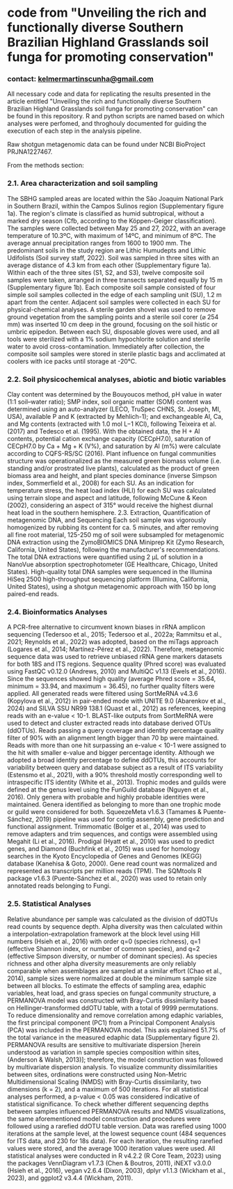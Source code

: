 # code from "Unveiling the rich and functionally diverse Southern Brazilian Highland Grasslands soil funga for promoting conservation"
### contact: kelmermartinscunha@gmail.com

All necessary code and data for replicating the results presented in the article entitled "Unveiling the rich and functionally diverse Southern Brazilian Highland Grasslands soil funga for promoting conservation" can be found in this repository. R and python scripts are named based on which analyses were perfomed, and throghouly documented for guiding the execution of each step in the analysis pipeline.

Raw shotgun metagenomic data can be found under NCBI BioProject PRJNA1227467.

From the methods section:

### 2.1. Area characterization and soil sampling
The SBHG sampled areas are located within the São Joaquim National Park in Southern Brazil, within the Campos Sulinos region (Supplementary figure 1a). The region's climate is classified as humid subtropical, without a marked dry season (Cfb, according to the Köppen-Geiger classification). The samples were collected between May 25 and 27, 2022, with an average temperature of 10.3ºC, with maximum of 14ºC, and minimum of 8ºC. The average annual precipitation ranges from 1600 to 1900 mm. The predominant soils in the study region are Lithic Humudepts and Lithic Udifolists (Soil survey staff, 2022). Soil was sampled in three sites with an average distance of 4.3 km from each other (Supplementary figure 1a). Within each of the three sites (S1, S2, and S3), twelve composite soil samples were taken, arranged in three transects separated equally by 15 m (Supplementary figure 1b). 
Each composite soil sample consisted of four simple soil samples collected in the edge of each sampling unit (SU), 1.2 m apart from the center. Adjacent soil samples were collected in each SU for physical-chemical analyses. A sterile garden shovel was used to remove ground vegetation from the sampling points and a sterile soil corer (⌀ 254 mm) was inserted 10 cm deep in the ground, focusing on the soil histic or umbric epipedon. Between each SU, disposable gloves were used, and all tools were sterilized with a 1% sodium hypochlorite solution and sterile water to avoid cross-contamination. Immediately after collection, the composite soil samples were stored in sterile plastic bags and acclimated at coolers with ice packs until storage at -20°C.


### 2.2. Soil physicochemical analyses, abiotic and biotic variables
Clay content was determined by the Bouyoucos method, pH value in water (1:1 soil–water ratio); SMP index, soil organic matter (SOM) content was determined using an auto-analyzer (LECO, TruSpec CHNS, St. Joseph, MI, USA), available P and K (extracted by Mehlich-1); and exchangeable Al, Ca, and Mg contents (extracted with 1.0 mol L−1 KCl), following Teixeira et al. (2017) and Tedesco et al. (1995). With the obtained data, the H + Al contents, potential cation exchange capacity (CECpH7.0), saturation of CECpH7.0 by Ca + Mg + K (V%), and saturation by Al (m%) were calculate according to CQFS-RS/SC (2016). Plant influence on fungal communities structure was operationalized as the measured green biomass volume (i.e. standing and/or prostrated live plants), calculated as the product of green biomass area and height, and plant species dominance (inverse Simpson index, Sommerfield et al., 2008) for each SU. As an indication for temperature stress, the heat load index (HLI) for each SU was calculated using terrain slope and aspect and latitude, following McCune & Keon (2002), considering an aspect of 315° would receive the highest diurnal heat load in the southern hemisphere.
2.3. Extraction, Quantification of metagenomic  DNA, and Sequencing
Each soil sample was vigorously homogenized by rubbing its content for ca. 5 minutes, and after removing all fine root material, 125-250 mg of soil were subsampled for metagenomic DNA extraction using the ZymoBIOMICS DNA Miniprep Kit (Zymo Research, California, United States), following the manufacturer's recommendations. The total DNA extractions were quantified using 2 µL of solution in a NanoVue absorption spectrophotometer (GE Healthcare, Chicago, United States). High-quality total DNA samples were sequenced in the Illumina HiSeq 2500 high-throughput sequencing platform (Illumina, California, United States), using a shotgun metagenomic approach with 150 bp long paired-end reads.


### 2.4. Bioinformatics Analyses
 A PCR-free alternative to circumvent known biases in rRNA amplicon sequencing (Tedersoo et al., 2015; Tedersoo et al., 2022a; Rammitsu et al., 2021; Reynolds et al., 2022) was adopted, based on the miTags approach (Logares et al., 2014; Martínez-Pérez et al., 2022). Therefore, metagenomic sequence data was used to retrieve unbiased rRNA gene markers datasets for both 18S and ITS regions. Sequence quality (Phred score) was evaluated using FastQC v0.12.0 (Andrews, 2010) and MultiQC v1.13 (Ewels et al., 2016). Since the sequences showed high quality (average Phred score = 35.64, minimum = 33.94, and maximum = 36.45), no further quality filters were applied. All generated reads were filtered using SortMeRNA v4.3.6 (Kopylova et al., 2012) in pair-ended mode with UNITE 9.0 (Abarenkov et al., 2024) and SILVA SSU NR99 138.1 (Quast et al., 2012) as references, keeping reads with an e-value < 10-1.
BLAST-like outputs from SortMeRNA were used to detect and cluster extracted reads into database derived OTUs (ddOTUs). Reads passing a query coverage and identity percentage quality filter of 90% with an alignment length bigger than 70 bp were maintained. Reads with more than one hit surpassing an e-value < 10-1 were assigned to the hit with smaller e-value and bigger percentage identity. Although we adopted a broad identity percentage to define ddOTUs, this accounts for variability between query and database subject as a result of ITS variability (Estensmo et al., 2021), with a 90% threshold mostly corresponding well to intraspecific ITS identity (White et al., 2013). 
Trophic modes and guilds were defined at the genus level using the FunGuild database (Nguyen et al., 2016). Only genera with probable and highly probable identities were maintained. Genera identified as belonging to more than one trophic mode or guild were considered for both. SqueezeMeta v1.6.3 (Tamames & Puente-Sánchez, 2019) pipeline was used for contig assembly, gene prediction and functional assignment. Trimmomatic (Bolger et al., 2014) was used to remove adapters and trim sequences, and contigs were assembled using Megahit (Li et al., 2016). Prodigal (Hyatt et al., 2010) was used to predict genes, and Diamond (Buchfink et al., 2015) was used for homology searches in the Kyoto Encyclopedia of Genes and Genomes (KEGG) database (Kanehisa & Goto, 2000). Gene read count was normalized and represented as transcripts per million reads (TPM). The SQMtools R package v1.6.3 (Puente-Sánchez et al., 2020) was used to retain only annotated reads belonging to Fungi.


### 2.5. Statistical Analyses
 Relative abundance per sample was calculated as the division of ddOTUs read counts by sequence depth. Alpha diversity was then calculated within a interpolation-extrapolation framework at the block level using Hill numbers (Hsieh et al., 2016) with order q=0 (species richness), q=1 (effective Shannon index, or number of common species), and q=2 (effective Simpson diversity, or number of dominant species). As species richness and other alpha diversity measurements are only reliably comparable when assemblages are sampled at a similar effort (Chao et al., 2014), sample sizes were normalized at double the minimum sample size between all blocks.
To estimate the effects of sampling area, edaphic variables, heat load, and grass species on fungal community structure, a PERMANOVA model was constructed with Bray-Curtis dissimilarity based on Hellinger-transformed ddOTU table, with a total of 9999 permutations. To reduce dimensionality and remove correlation among edaphic variables, the first principal component (PC1) from a Principal Component Analysis (PCA) was included in the PERMANOVA model. This axis explained 51.7% of the total variance in the measured edaphic data (Supplementary figure 2). 
PERMANOVA results are sensitive to multivariate dispersion [herein understood as variation in sample species composition within sites, (Anderson & Walsh, 2013)]; therefore, the model construction was followed by multivariate dispersion analysis. To visualize community dissimilarities between sites, ordinations were constructed using Non-Metric Multidimensional Scaling (NMDS) with Bray-Curtis dissimilarity, two dimensions (k = 2), and a maximum of 500 iterations. For all statistical analyses performed, a p-value < 0.05 was considered indicative of statistical significance. To check whether different sequencing depths between samples influenced PERMANOVA results and NMDS visualizations, the same aforementioned model construction and procedures were followed using a rarefied ddOTU table version. Data was rarefied using 1000 iterations at the sample level, at the lowest sequence count (484 sequences for ITS data, and 230 for 18s data). For each iteration, the resulting rarefied values were stored, and the average 1000 iteration values were used. All statistical analyses were conducted in R v4.2.2 (R Core Team, 2023) using the packages VennDiagram v1.7.3 (Chen & Boutros, 2011), iNEXT v3.0.0 (Hsieh et al., 2016), vegan v2.6.4 (Dixon, 2003), dplyr v1.1.3 (Wickham et al., 2023), and ggplot2 v3.4.4 (Wickham, 2011).

